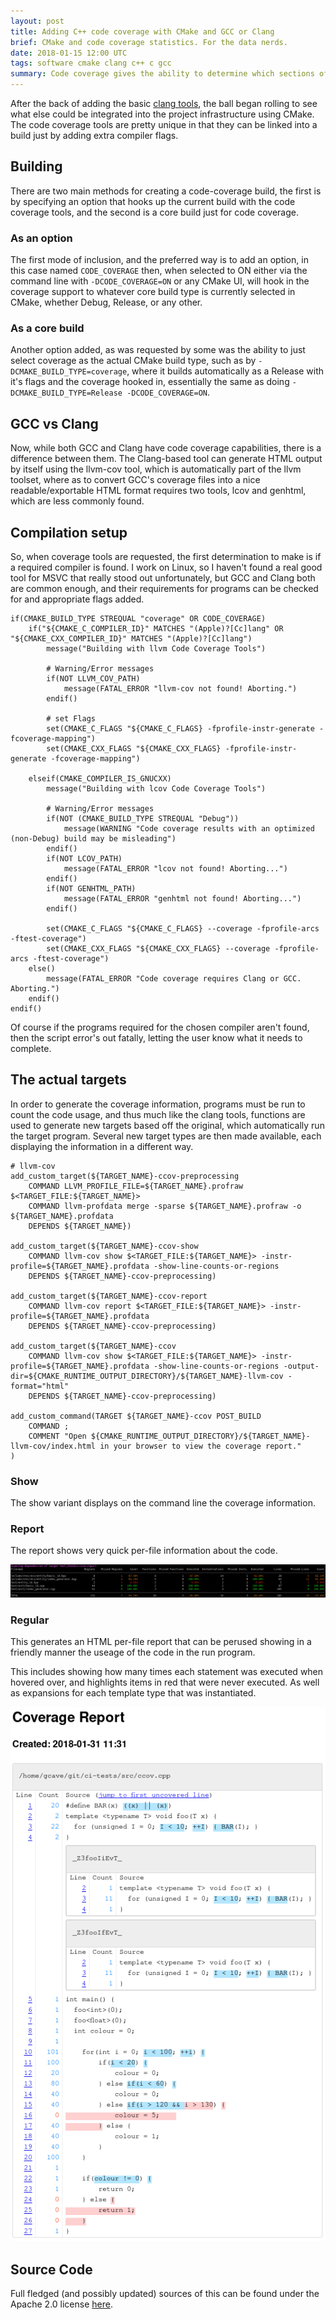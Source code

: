 ```yaml
---
layout: post
title: Adding C++ code coverage with CMake and GCC or Clang
brief: CMake and code coverage statistics. For the data nerds.
date: 2018-01-15 12:00 UTC
tags: software cmake clang c++ c gcc
summary: Code coverage gives the ability to determine which sections of code are used, and how much, helping to prevent issues from sections of code that aren't run during tests and thus could potentially fail in production.
---
```


After the back of adding the basic [clang tools](/2018/01/01/cmake-clang-tools.html), the ball began rolling to see what else could be integrated into the project infrastructure using CMake. The code coverage tools are pretty unique in that they can be linked into a build just by adding extra compiler flags.

## Building

There are two main methods for creating a code-coverage build, the first is by specifying an option that hooks up the current build with the code coverage tools, and the second is a core build just for code coverage.

### As an option

The first mode of inclusion, and the preferred way is to add an option, in this case named `CODE_COVERAGE` then, when selected to ON either via the command line with `-DCODE_COVERAGE=ON` or any CMake UI, will hook in the coverage support to whatever core build type is currently selected in CMake, whether Debug, Release, or any other.

### As a core build

Another option added, as was requested by some was the ability to just select coverage as the actual CMake build type, such as by `-DCMAKE_BUILD_TYPE=coverage`, where it builds automatically as a Release with it's flags and the coverage hooked in, essentially the same as doing `-DCMAKE_BUILD_TYPE=Release -DCODE_COVERAGE=ON`.

## GCC vs Clang

Now, while both GCC and Clang have code coverage capabilities, there is a difference between them. The Clang-based tool can generate HTML output by itself using the llvm-cov tool, which is automatically part of the llvm toolset, where as to convert GCC's coverage files into a nice readable/exportable HTML format requires two tools, lcov and genhtml, which are less commonly found.

## Compilation setup

So, when coverage tools are requested, the first determination to make is if a required compiler is found. I work on Linux, so I haven't found a real good tool for MSVC that really stood out unfortunately, but GCC and Clang both are common enough, and their requirements for programs can be checked for and appropriate flags added.
```
if(CMAKE_BUILD_TYPE STREQUAL "coverage" OR CODE_COVERAGE)
    if("${CMAKE_C_COMPILER_ID}" MATCHES "(Apple)?[Cc]lang" OR "${CMAKE_CXX_COMPILER_ID}" MATCHES "(Apple)?[Cc]lang")
        message("Building with llvm Code Coverage Tools")

        # Warning/Error messages
        if(NOT LLVM_COV_PATH)
            message(FATAL_ERROR "llvm-cov not found! Aborting.")
        endif()

        # set Flags
        set(CMAKE_C_FLAGS "${CMAKE_C_FLAGS} -fprofile-instr-generate -fcoverage-mapping")
        set(CMAKE_CXX_FLAGS "${CMAKE_CXX_FLAGS} -fprofile-instr-generate -fcoverage-mapping")

    elseif(CMAKE_COMPILER_IS_GNUCXX)
        message("Building with lcov Code Coverage Tools")

        # Warning/Error messages
        if(NOT (CMAKE_BUILD_TYPE STREQUAL "Debug"))
            message(WARNING "Code coverage results with an optimized (non-Debug) build may be misleading")
        endif()
        if(NOT LCOV_PATH)
            message(FATAL_ERROR "lcov not found! Aborting...")
        endif()
        if(NOT GENHTML_PATH)
            message(FATAL_ERROR "genhtml not found! Aborting...")
        endif()

        set(CMAKE_C_FLAGS "${CMAKE_C_FLAGS} --coverage -fprofile-arcs -ftest-coverage")
        set(CMAKE_CXX_FLAGS "${CMAKE_CXX_FLAGS} --coverage -fprofile-arcs -ftest-coverage")
    else()
        message(FATAL_ERROR "Code coverage requires Clang or GCC. Aborting.")
    endif()
endif()
```

Of course if the programs required for the chosen compiler aren't found, then the script error's out fatally, letting the user know what it needs to complete.

## The actual targets

In order to generate the coverage information, programs must be run to count the code usage, and thus much like the clang tools, functions are used to generate new targets based off the original, which automatically run the target program. Several new target types are then made available, each displaying the information in a different way.

```
# llvm-cov
add_custom_target(${TARGET_NAME}-ccov-preprocessing
    COMMAND LLVM_PROFILE_FILE=${TARGET_NAME}.profraw $<TARGET_FILE:${TARGET_NAME}>
    COMMAND llvm-profdata merge -sparse ${TARGET_NAME}.profraw -o ${TARGET_NAME}.profdata
    DEPENDS ${TARGET_NAME})

add_custom_target(${TARGET_NAME}-ccov-show
    COMMAND llvm-cov show $<TARGET_FILE:${TARGET_NAME}> -instr-profile=${TARGET_NAME}.profdata -show-line-counts-or-regions
    DEPENDS ${TARGET_NAME}-ccov-preprocessing)

add_custom_target(${TARGET_NAME}-ccov-report
    COMMAND llvm-cov report $<TARGET_FILE:${TARGET_NAME}> -instr-profile=${TARGET_NAME}.profdata
    DEPENDS ${TARGET_NAME}-ccov-preprocessing)

add_custom_target(${TARGET_NAME}-ccov
    COMMAND llvm-cov show $<TARGET_FILE:${TARGET_NAME}> -instr-profile=${TARGET_NAME}.profdata -show-line-counts-or-regions -output-dir=${CMAKE_RUNTIME_OUTPUT_DIRECTORY}/${TARGET_NAME}-llvm-cov -format="html"
    DEPENDS ${TARGET_NAME}-ccov-preprocessing)

add_custom_command(TARGET ${TARGET_NAME}-ccov POST_BUILD
    COMMAND ;
    COMMENT "Open ${CMAKE_RUNTIME_OUTPUT_DIRECTORY}/${TARGET_NAME}-llvm-cov/index.html in your browser to view the coverage report."
)
```

### Show

The show variant displays on the command line the coverage information.

### Report

The report shows very quick per-file information about the code.

<span class="image fit">
    <img src="/assets/posts/code-coverage/coverage-report.png" />
</span>

### Regular

This generates an HTML per-file report that can be perused showing in a friendly manner the useage of the code in the run program.

This includes showing how many times each statement was executed when hovered over, and highlights items in red that were never executed. As well as expansions for each template type that was instantiated.

<span class="image">
    <img src="/assets/posts/code-coverage/coverage-full.png" />
</span>

## Source Code

Full fledged (and possibly updated) sources of this can be found under the Apache 2.0 license [here](https://git.stabletec.com/other/cmake-scripts).